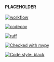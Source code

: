 #### PLACEHOLDER


[![workflow](https://github.com/Savaed/gaia/actions/workflows/main.yaml/badge.svg)](https://github.com/Savaed/gaia/actions)

[![codecov](https://codecov.io/gh/Savaed/gaia/branch/main/graph/badge.svg?token=D482CSZ7MJ)](https://codecov.io/gh/Savaed/gaia)

[![ruff](https://img.shields.io/endpoint?url=https://raw.githubusercontent.com/astral-sh/ruff/main/assets/badge/v2.json)](https://docs.astral.sh/ruff/)

[![Checked with mypy](http://www.mypy-lang.org/static/mypy_badge.svg)](http://mypy-lang.org/)

[![Code style: black](https://img.shields.io/badge/code%20style-black-000000.svg)](https://github.com/psf/black)
